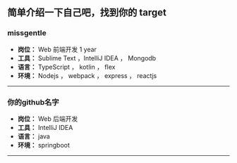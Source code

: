 ## 简单介绍一下自己吧，找到你的 target

### missgentle

- **岗位：** Web 前端开发  1 year
- **工具：** Sublime Text ，IntelliJ IDEA ， Mongodb
- **语言：** TypeScript ， kotlin ， flex 
- **环境：** Nodejs ， webpack ， express ， reactjs

------------------------------------------------------------------------------

### 你的github名字

- **岗位：** Web 后端开发
- **工具：** IntelliJ IDEA
- **语言：** java
- **环境：** springboot

------------------------------------------------------------------------------


